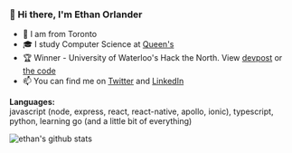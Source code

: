 ### 👋 Hi there, I'm Ethan Orlander


- 📍 I am from Toronto
- 🎓 I study Computer Science at [Queen's](https://www.queensu.ca/)
- 🏆 Winner - University of Waterloo's Hack the North. View [devpost](https://devpost.com/software/twogether) or [the code](https://github.com/tiproad/omw)
- 📫 You can find me on [Twitter](https://twitter.com/ethanorlander) and [LinkedIn](https://www.linkedin.com/in/ethanorlander/)

**Languages:**  
javascript (node, express, react, react-native, apollo, ionic), typescript, python, learning go (and a little bit of everything)

![ethan's github stats](https://github-readme-stats.vercel.app/api?username=ethanorlander&show_icons=true&count_private=true&theme=github_dark)
